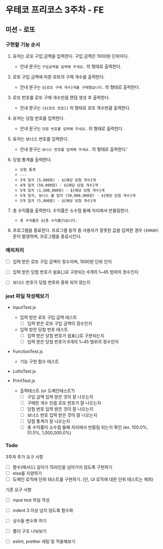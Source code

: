 # 우테코 프리코스 3주차 - FE

## 미션 - 로또

### 구현할 기능 순서

1. 유저는 로또 구입 금액을 입력한다. 구입 금액은 1000원 단위이다.

   - 안내 문구는 `구입금액을 입력해 주세요.` 의 형태로 출력한다.

2. 로또 구입 금액에 따른 로또의 구매 개수를 출력한다.

   - 안내 문구는 `${로또 구매 개수}개를 구매했습니다.` 의 형태로 출력한다.

3. 로또 번호를 로또 구매 개수만큼 랜덤 생성 후 출력한다.

   - 안내 문구는 `[${로또 번호}]` 의 형태로 로또 개수만큼 출력한다.

4. 유저는 당첨 번호를 입력한다.

   - 안내 문구는 `당첨 번호를 입력해 주세요.` 의 형태로 출력한다.

5. 유저는 보너스 번호를 입력한다.

   - 안내 문구는 `보너스 번호를 입력해 주세요.` 의 형태로 출력한다.'

6. 당첨 통계를 출력한다.

   - `당첨 통계`
   - `---`
   - `3개 일치 (5,000원) - ${해당 당첨 개수}개`
   - `4개 일치 (50,000원) - ${해당 당첨 개수}개`
   - `5개 일치 (1,500,000원) - ${해당 당첨 개수}개`
   - `5개 일치, 보너스 볼 일치 (30,000,000원) - ${해당 당첨 개수}개`
   - `5개 일치 (5,000원) - ${해당 당첨 개수}개`

7. 총 수익률을 출력한다. 수익률은 소수점 둘째 자리에서 반올림한다. 

   - `총 수익률은 ${총 수익률}%입니다.`

8. 프로그램을 종료한다. 프로그램 동작 중 사용자가 잘못된 값을 입력한 경우 `[ERROR]` 문이 발생하며, 프로그램을 종료시킨다.


### 예외처리

- [ ] 입력 받은 로또 구입 금액이 정수이며, 1000원 단위 인지
- [ ] 입력 받은 당첨 번호가 쉼표(,)로 구분되는 6개의 1~45 범위의 정수인지
- [ ] 보너스 번호가 당첨 번호와 중복 되지 않는지


### jest 파일 작성해보기

- InputTest.js
  - 입력 받은 로또 구입 금액 테스트
    - [ ] 입력 받은 로또 구입 금액이 정수인지

  - 입력 받은 당첨 번호 테스트
    - [ ] 입력 받은 당첨 번호가 쉼표(,)로 구분되는지
    - [ ] 입력 받은 당첨 번호가 6개의 1~45 범위의 정수인지

- FunctionTest.js
  - 기능 구현 함수 테스트

- LottoTest.js

- PrintTest.js
  - 츨력테스트 (or 도메인테스트?)
    - [ ] 구입 금액 입력 받은 것이 잘 나오는지
    - [ ] 구매한 개수 만큼 로또 번호가 잘 나오는지
    - [ ] 당첨 번호 입력 받은 것이 잘 나오는지
    - [ ] 보너스 번호 입력 받은 것이 잘 나오는지
    - [ ] 당첨 통계가 잘 나오는지
    - [ ] 총 수익률이 소수점 둘째 자리에서 반올림 되는지 확인 (ex. 100.0%, 51.5%, 1,000,000.0%)

### Todo

  3주차 추가 요구 사항
- [ ] 함수(메서드) 길이가 15라인을 넘어가지 않도록 구현하기
- [ ] else를 지양하기
- [ ] 도메인 로직에 단위 테스트를 구현하기. (단, UI 로직에 대한 단위 테스트는 제외)

기존 요구 사항

- [ ] input test 파일 작성
- [ ] indent 3 이상 넘지 않도록 함수화
- [ ] 상수들 변수화 하기
- [ ] 폴더 구조 나눠보기
- [ ] eslint, prettier 세팅 및 적용해보기

